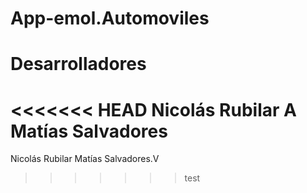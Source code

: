 App-emol.Automoviles
====================

Desarrolladores
====================
<<<<<<< HEAD
Nicolás Rubilar A
Matías Salvadores
=======
Nicolás Rubilar
Matías Salvadores.V
>>>>>>> test
